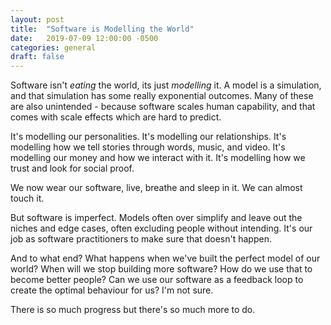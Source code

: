 ```yaml
---
layout: post
title:  "Software is Modelling the World"
date:   2019-07-09 12:00:00 -0500
categories: general
draft: false
---
```


Software isn't _eating_ the world, its just _modelling_ it. A model is a simulation, and that simulation has some really exponential outcomes. Many of these are also unintended - because software scales human capability, and that comes with scale effects which are hard to predict.

It's modelling our personalities. 
It's modelling our relationships.
It's modelling how we tell stories through words, music, and video. 
It's modelling our money and how we interact with it.
It's modelling how we trust and look for social proof.

We now wear our software, live, breathe and sleep in it. We can almost touch it.

But software is imperfect. Models often over simplify and leave out the niches and edge cases, often excluding people without intending. It's our job as software practitioners to make sure that doesn't happen. 

And to what end? What happens when we've built the perfect model of our world? When will we stop building more software? How do we use that to become better people? Can we use our software as a feedback loop to create the optimal behaviour for us? I'm not sure. 

There is so much progress but there's so much more to do. 